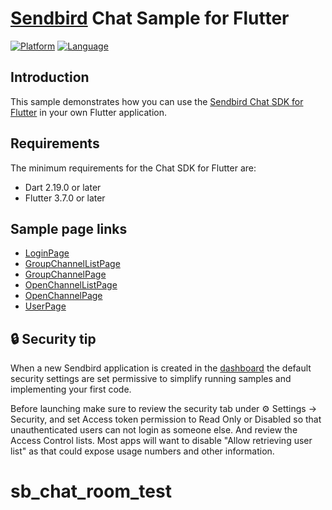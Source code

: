 # [Sendbird](https://sendbird.com) Chat Sample for Flutter

[![Platform](https://img.shields.io/badge/platform-flutter-blue)](https://flutter.dev/)
[![Language](https://img.shields.io/badge/language-dart-blue)](https://dart.dev/)

## Introduction

This sample demonstrates how you can use the [Sendbird Chat SDK for Flutter](https://github.com/sendbird/sendbird-chat-sdk-flutter) in your own Flutter application.

## Requirements

The minimum requirements for the Chat SDK for Flutter are:
- Dart 2.19.0 or later
- Flutter 3.7.0 or later

## Sample page links

- [LoginPage](https://github.com/sendbird/sendbird-chat-sample-flutter/blob/master/lib/page/login_page.dart)
- [GroupChannelListPage](https://github.com/sendbird/sendbird-chat-sample-flutter/blob/master/lib/page/channel/group_channel/group_channel_list_page.dart)
- [GroupChannelPage](https://github.com/sendbird/sendbird-chat-sample-flutter/blob/master/lib/page/channel/group_channel/group_channel_page.dart)
- [OpenChannelListPage](https://github.com/sendbird/sendbird-chat-sample-flutter/blob/master/lib/page/channel/open_channel/open_channel_list_page.dart)
- [OpenChannelPage](https://github.com/sendbird/sendbird-chat-sample-flutter/blob/master/lib/page/channel/open_channel/open_channel_page.dart)
- [UserPage](https://github.com/sendbird/sendbird-chat-sample-flutter/blob/master/lib/page/user/user_page.dart)

## 🔒 Security tip

When a new Sendbird application is created in the [dashboard](https://dashboard.sendbird.com) the default security settings are set permissive to simplify running samples and implementing your first code.

Before launching make sure to review the security tab under ⚙️ Settings -> Security, and set Access token permission to Read Only or Disabled so that unauthenticated users can not login as someone else. And review the Access Control lists. Most apps will want to disable "Allow retrieving user list" as that could expose usage numbers and other information.
# sb_chat_room_test
